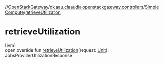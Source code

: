 //[OpenStackGateway](../../../index.md)/[dk.aau.claaudia.openstackgateway.controllers](../index.md)/[SimpleCompute](index.md)/[retrieveUtilization](retrieve-utilization.md)

# retrieveUtilization

[jvm]\
open override fun [retrieveUtilization](retrieve-utilization.md)(request: [Unit](https://kotlinlang.org/api/latest/jvm/stdlib/kotlin/-unit/index.html)): JobsProviderUtilizationResponse
